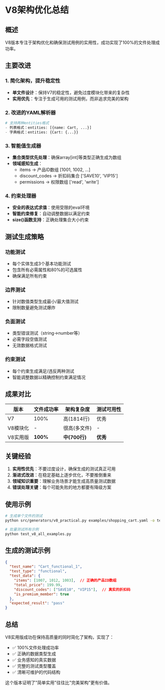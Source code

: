 # V8架构优化总结

## 概述
V8版本专注于架构优化和确保测试用例的实用性，成功实现了100%的文件处理成功率。

## 主要改进

### 1. 简化架构，提升稳定性
- **单文件设计**：保持V7的稳定性，避免过度模块化带来的复杂性
- **实用优先**：专注于生成可用的测试用例，而非追求完美的架构

### 2. 改进的YAML解析器
```python
# 支持两种entities格式
- 列表格式：entities: [{name: Cart, ...}]  
- 字典格式：entities: {Cart: {...}}
```

### 3. 智能值生成器
- **集合类型优先处理**：确保array[int]等类型正确生成为数组
- **领域感知生成**：
  - items → 产品ID数组 [1001, 1002, ...]
  - discount_codes → 折扣码集合 ['SAVE10', 'VIP15']
  - permissions → 权限数组 ['read', 'write']

### 4. 约束处理器
- **安全的表达式求值**：使用受限的eval环境
- **智能约束修复**：自动调整数据以满足约束
- **size()函数支持**：正确处理集合大小约束

## 测试生成策略

### 功能测试
- 每个实体生成3个基本功能测试
- 包含所有必需属性和80%的可选属性
- 确保满足所有约束

### 边界测试
- 针对数值类型生成最小/最大值测试
- 限制数量避免测试爆炸

### 负面测试
- 类型错误测试（string→number等）
- 必需字段空值测试
- 无效数据格式测试

### 约束测试
- 每个约束生成满足/违反两种测试
- 智能调整数据以精确控制约束满足情况

## 成果对比

| 版本 | 文件成功率 | 架构复杂度 | 测试可用性 |
|------|-----------|-----------|-----------|
| V7 | 100% | 高(1814行) | 优秀 |
| V8模块化 | - | 很高(多文件) | - |
| V8实用版 | **100%** | **中(700行)** | **优秀** |

## 关键经验

1. **实用性优先**：不要过度设计，确保生成的测试真正可用
2. **渐进式改进**：在稳定基础上逐步优化，不要推倒重来
3. **领域知识重要**：理解业务场景才能生成高质量测试数据
4. **错误处理关键**：每个可能失败的地方都要有降级方案

## 使用示例

```bash
# 生成单个文件的测试
python src/generators/v8_practical.py examples/shopping_cart.yaml -o tests.json

# 批量测试所有示例
python test_v8_all_examples.py
```

## 生成的测试示例

```json
{
  "test_name": "Cart_functional_1",
  "test_type": "functional",
  "test_data": {
    "items": [1007, 1012, 1003],  // 正确的产品ID数组
    "total_price": 199.99,
    "discount_codes": ["SAVE10", "VIP15"],  // 真实的折扣码
    "is_premium_member": true
  },
  "expected_result": "pass"
}
```

## 总结

V8实用版成功在保持高质量的同时简化了架构，实现了：
- ✅ 100%文件处理成功率
- ✅ 正确的数据类型生成
- ✅ 业务感知的真实数据
- ✅ 完整的测试类型覆盖
- ✅ 清晰可维护的代码结构

这个版本证明了"简单实用"往往比"完美架构"更有价值。